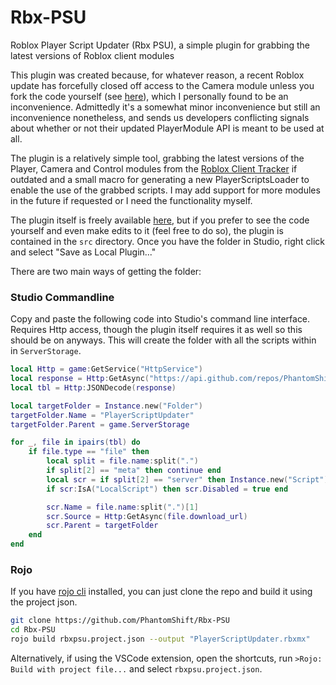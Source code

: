# Rbx-PSU
Roblox Player Script Updater (Rbx PSU), a simple plugin for grabbing the latest versions of Roblox client modules

This plugin was created because, for whatever reason, a recent Roblox update has forcefully closed off access to the Camera module unless you fork the code yourself (see [here](https://devforum.roblox.com/t/recent-issue-with-player-camera-module/1911851)), which I personally found to be an inconvenience. Admittedly it's a somewhat minor inconvenience but still an inconvenience nonetheless, and sends us developers conflicting signals about whether or not their updated PlayerModule API is meant to be used at all.

The plugin is a relatively simple tool, grabbing the latest versions of the Player, Camera and Control modules from the [Roblox Client Tracker](https://github.com/MaximumADHD/Roblox-Client-Tracker) if outdated and a small macro for generating a new PlayerScriptsLoader to enable the use of the grabbed scripts. I may add support for more modules in the future if requested or I need the functionality myself.

The plugin itself is freely available [here](https://www.roblox.com/library/10517423170/Player-Script-Updater), but if you prefer to see the code yourself and even make edits to it (feel free to do so), the plugin is contained in the `src` directory. Once you have the folder in Studio, right click and select "Save as Local Plugin..."

There are two main ways of getting the folder:
### Studio Commandline
Copy and paste the following code into Studio's command line interface. Requires Http access, though the plugin itself requires it as well so this should be on anyways. This will create the folder with all the scripts within in `ServerStorage`.
```lua
local Http = game:GetService("HttpService")
local response = Http:GetAsync("https://api.github.com/repos/PhantomShift/Rbx-PSU/contents/src")
local tbl = Http:JSONDecode(response)

local targetFolder = Instance.new("Folder")
targetFolder.Name = "PlayerScriptUpdater"
targetFolder.Parent = game.ServerStorage

for _, file in ipairs(tbl) do
    if file.type == "file" then
        local split = file.name:split(".")
        if split[2] == "meta" then continue end
        local scr = if split[2] == "server" then Instance.new("Script") elseif split[2] == "client" then Instance.new("LocalScript") else Instance.new("ModuleScript")
        if scr:IsA("LocalScript") then scr.Disabled = true end

        scr.Name = file.name:split(".")[1]
        scr.Source = Http:GetAsync(file.download_url)
        scr.Parent = targetFolder
    end
end
```
### Rojo
If you have [rojo cli](https://github.com/rojo-rbx/rojo) installed, you can just clone the repo and build it using the project json.
```bash
git clone https://github.com/PhantomShift/Rbx-PSU
cd Rbx-PSU
rojo build rbxpsu.project.json --output "PlayerScriptUpdater.rbxmx"
```
Alternatively, if using the VSCode extension, open the shortcuts, run `>Rojo: Build with project file...` and select `rbxpsu.project.json`.